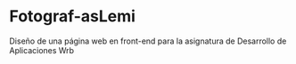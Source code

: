 # Fotograf-asLemi
Diseño de una página web en front-end para la asignatura de Desarrollo de Aplicaciones Wrb
